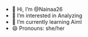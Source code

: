 - 👋 Hi, I’m @Nainaa26
- 👀 I’m interested in Analyzing 
- 🌱 I’m currently learning Aiml
- 😄 Pronouns: she/her

<!---
Nainaa26/Nainaa26 is a ✨ special ✨ repository because its `README.md` (this file) appears on your GitHub profile.
You can click the Preview link to take a look at your changes.
--->
